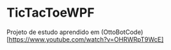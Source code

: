 # TicTacToeWPF
Projeto de estudo aprendido em (OttoBotCode)[https://www.youtube.com/watch?v=OHRWRpT9WcE]
